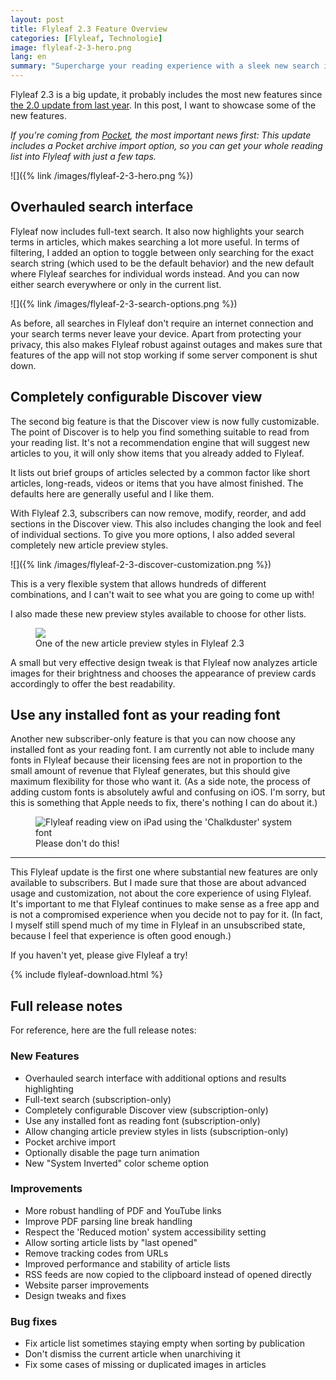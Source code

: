 ```yaml
---
layout: post
title: Flyleaf 2.3 Feature Overview
categories: [Flyleaf, Technologie]
image: flyleaf-2-3-hero.png
lang: en
summary: "Supercharge your reading experience with a sleek new search interface and more ways to personalize how you read and discover articles (especially if you're a subscriber). Good news if you're switching from Pocket: you can now import your Pocket archive."
---
```


Flyleaf 2.3 is a big update, it probably includes the most new features since [the 2.0 update from last year](/flyleaf-2-0/). In this post, I want to showcase some of the new features.

*If you're coming from [Pocket](https://support.mozilla.org/de/kb/future-of-pocket), the most important news first: This update includes a Pocket archive import option, so you can get your whole reading list into Flyleaf with just a few taps.*

![]({% link /images/flyleaf-2-3-hero.png %})

## Overhauled search interface

Flyleaf now includes full-text search. It also now highlights your search terms in articles, which makes searching a lot more useful. In terms of filtering, I added an option to toggle between only searching for the exact search string (which used to be the default behavior) and the new default where Flyleaf searches for individual words instead. And you can now either search everywhere or only in the current list. 

![]({% link /images/flyleaf-2-3-search-options.png %})

As before, all searches in Flyleaf don't require an internet connection and your search terms never leave your device. Apart from protecting your privacy, this also makes Flyleaf robust against outages and makes sure that features of the app will not stop working if some server component is shut down.

## Completely configurable Discover view

The second big feature is that the Discover view is now fully customizable. The point of Discover is to help you find something suitable to read from your reading list. It's not a recommendation engine that will suggest new articles to you, it will only show items that you already added to Flyleaf.

It lists out brief groups of articles selected by a common factor like short articles, long-reads, videos or items that you have almost finished. The defaults here are generally useful and I like them.

With Flyleaf 2.3, subscribers can now remove, modify, reorder, and add sections in the Discover view. This also includes changing the look and feel of individual sections. To give you more options, I also added several completely new article preview styles.

![]({% link /images/flyleaf-2-3-discover-customization.png %})

This is a very flexible system that allows hundreds of different combinations, and I can't wait to see what you are going to come up with!

I also made these new preview styles available to choose for other lists. 

<figure>
    <img src="{% link /images/flyleaf-2-3-card-styles.png %}"/>
    <figcaption>
    One of the new article preview styles in Flyleaf 2.3
    </figcaption>
</figure>

A small but very effective design tweak is that Flyleaf now analyzes article images for their brightness and chooses the appearance of preview cards accordingly to offer the best readability.

## Use any installed font as your reading font

Another new subscriber-only feature is that you can now choose any installed font as your reading font. I am currently not able to include many fonts in Flyleaf because their licensing fees are not in proportion to the small amount of revenue that Flyleaf generates, but this should give maximum flexibility for those who want it. (As a side note, the process of adding custom fonts is absolutely awful and confusing on iOS. I'm sorry, but this is something that Apple needs to fix, there's nothing I can do about it.)

<figure>
    <img alt="Flyleaf reading view on iPad using the 'Chalkduster' system font" src="{% link /images/flyleaf-2-3-custom-font.png %}"/>
    <figcaption>
    Please don't do this!
    </figcaption>
</figure>

----

This Flyleaf update is the first one where substantial new features are only available to subscribers. But I made sure that those are about advanced usage and customization, not about the core experience of using Flyleaf. It's important to me that Flyleaf continues to make sense as a free app and is not a compromised experience when you decide not to pay for it. (In fact, I myself still spend much of my time in Flyleaf in an unsubscribed state, because I feel that experience is often good enough.)

If you haven't yet, please give Flyleaf a try!

{% include flyleaf-download.html %}

## Full release notes

For reference, here are the full release notes:

### New Features ###

- Overhauled search interface with additional options and results highlighting
- Full-text search (subscription-only)
- Completely configurable Discover view (subscription-only)
- Use any installed font as reading font (subscription-only)
- Allow changing article preview styles in lists (subscription-only)
- Pocket archive import
- Optionally disable the page turn animation
- New "System Inverted" color scheme option

### Improvements ###

- More robust handling of PDF and YouTube links
- Improve PDF parsing line break handling
- Respect the 'Reduced motion' system accessibility setting
- Allow sorting article lists by "last opened"
- Remove tracking codes from URLs
- Improved performance and stability of article lists
- RSS feeds are now copied to the clipboard instead of opened directly
- Website parser improvements
- Design tweaks and fixes

### Bug fixes ###

- Fix article list sometimes staying empty when sorting by publication
- Don't dismiss the current article when unarchiving it
- Fix some cases of missing or duplicated images in articles


